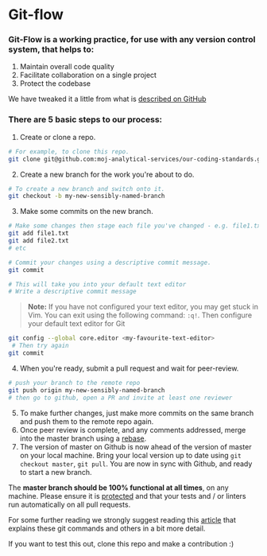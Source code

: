 # Git-flow

### Git-Flow is a working practice, for use with any version control system, that helps to:
1. Maintain overall code quality
2. Facilitate collaboration on a single project
3. Protect the codebase

We have tweaked it a little from what is [described on GitHub][1] 

### There are 5 basic steps to our process:
1. Create or clone a repo.
```sh
# For example, to clone this repo.
git clone git@github.com:moj-analytical-services/our-coding-standards.git
```
2. Create a new branch for the work you're about to do.
```sh
# To create a new branch and switch onto it.
git checkout -b my-new-sensibly-named-branch
```
3. Make some commits on the new branch.
```sh
# Make some changes then stage each file you've changed - e.g. file1.txt and file2.txt.
git add file1.txt
git add file2.txt
# etc

# Commit your changes using a descriptive commit message.
git commit

# This will take you into your default text editor
# Write a descriptive commit message
```
>**Note:**
>If you have not configured your text editor, you may get stuck in Vim. You can exit using the following command: `:q!`. Then configure your default text editor for Git
```sh
git config --global core.editor <my-favourite-text-editor>
 # Then try again
git commit
```

4. When you're ready, submit a pull request and wait for peer-review.
```sh
# push your branch to the remote repo
git push origin my-new-sensibly-named-branch
# then go to github, open a PR and invite at least one reviewer
```
5. To make further changes, just make more commits on the same branch and push them to the remote repo again.
6. Once peer review is complete, and any comments addressed, merge into the master branch using a [rebase](https://github.com/blog/2243-rebase-and-merge-pull-requests).
7. The version of master on Github is now ahead of the version of master on your local machine.  Bring your local version up to date using `git checkout master`, `git pull`.  You are now in sync with Github, and ready to start a new branch.

The **master branch should be 100% functional at all times**, on any machine.  Please ensure it is [protected](https://help.github.com/articles/about-protected-branches/) and that your tests and / or linters run automatically on all pull requests.

For some further reading we strongly suggest reading this [article][2] that explains these git commands and others in a bit more detail.

If you want to test this out, clone this repo and make a contribution :)

[1]: https://www.atlassian.com/git/tutorials/comparing-workflows#gitflow-workflow
[2]: https://gist.github.com/blackfalcon/8428401

